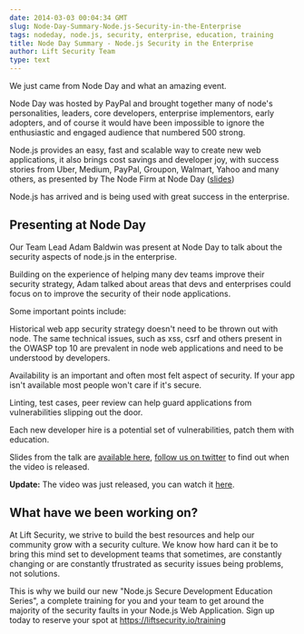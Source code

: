 ```yaml
---
date: 2014-03-03 00:04:34 GMT
slug: Node-Day-Summary-Node.js-Security-in-the-Enterprise
tags: nodeday, node.js, security, enterprise, education, training
title: Node Day Summary - Node.js Security in the Enterprise
author: Lift Security Team
type: text
---
```


We just came from Node Day and what an amazing event.

Node Day was hosted by PayPal and brought together many of node's personalities, leaders, core developers, enterprise implementors, early adopters, and of course it would have been impossible to ignore the enthusiastic and engaged audience that numbered 500 strong.

Node.js provides an easy, fast and scalable way to create new web applications, it also brings cost savings and developer joy, with success stories from Uber, Medium, PayPal, Groupon, Walmart, Yahoo and many others, as presented by The Node Firm at Node Day ([slides](http://www.slideshare.net/joemccann/the-business-case-for-node))

Node.js has arrived and is being used with great success in the enterprise.

## Presenting at Node Day
Our Team Lead Adam Baldwin was present at Node Day to talk about the security aspects of node.js in the enterprise.

Building on the experience of helping many dev teams improve their security strategy, Adam talked about areas that devs and enterprises could focus on to improve the security of their node applications.

Some important points include:

Historical web app security strategy doesn't need to be thrown out with node. The same technical issues, such as xss, csrf and others present in the OWASP top 10 are prevalent in node web applications and need to be understood by developers.

Availability is an important and often most felt aspect of security. If your app isn't available most people won't care if it's secure.

Linting, test cases, peer review can help guard applications from vulnerabilities slipping out the door.

Each new developer hire is a potential set of vulnerabilities, patch them with education. 

Slides from the talk are [available here](http://www.slideshare.net/evilpacket/node-day-enterprise-nodejs-security), [follow us on twitter](https://twitter.com/liftsecurity) to find out when the video is released.

**Update:** The video was just released, you can watch it [here](https://www.youtube.com/watch?v=Zc8QvuRbdoQ).


## What have we been working on?
At Lift Security, we strive to build the best resources and help our community grow with a security culture. We know how hard can it be to bring this mind set to development teams that sometimes, are constantly changing or are constantly tfrustrated as security issues being problems, not solutions. 

This is why we build our new "Node.js Secure Development Education Series", a complete training for you and your team to get around the majority of the security faults in your Node.js Web Application. Sign up today to reserve your spot at https://liftsecurity.io/training
